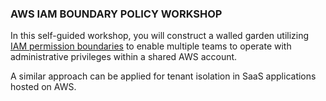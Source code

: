 ### AWS IAM BOUNDARY POLICY WORKSHOP

In this self-guided workshop, you will construct a walled garden utilizing
[IAM permission boundaries](https://docs.aws.amazon.com/IAM/latest/UserGuide/access_policies_boundaries.html)
to enable multiple teams to operate with administrative privileges within a shared AWS account.

A similar approach can be applied for tenant isolation in SaaS applications hosted on AWS.


